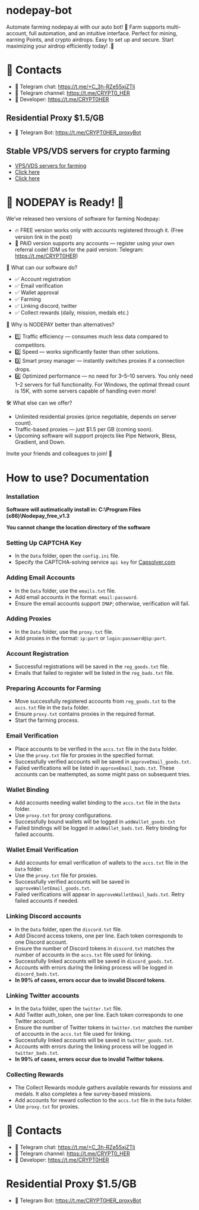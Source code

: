 # nodepay-bot
Automate farming nodepay.ai with our auto bot! 🚀 Farm supports multi-account, full automation, and an intuitive interface. Perfect for mining, earning Points, and crypto airdrops. Easy to set up and secure. Start maximizing your airdrop efficiently today! .🌱

# 🔗 Contacts
- 📩 Telegram chat: https://t.me/+C_3h-RZe55xjZTli
- 📩 Telegram channel: https://t.me/CRYPT0_HER
- 📩 Developer: https://t.me/CRYPT0HER

## Residential Proxy $1.5/GB
- 📩 Telegram Bot: https://t.me/CRYPT0HER_proxyBot

## Stable VPS/VDS servers for crypto farming
- [VPS/VDS servers for farming](https://powervps.net/?from=77161)
- [Click here](https://powervps.net/?from=77161)
- [Click here](https://powervps.net/?from=77161)

# 🎉 NODEPAY is Ready! 🎉

We’ve released two versions of software for farming Nodepay:


- 🔥 FREE version works only with accounts registered through it. (Free version link in the post)
- 💎 PAID version supports any accounts — register using your own referral code! (DM us for the paid version: Telegram: https://t.me/CRYPT0HER)

🚀 What can our software do?

- ✅ Account registration
- ✅ Email verification
- ✅ Wallet approval
- ✅ Farming
- ✅ Linking discord, twitter
- ✅ Collect rewards (daily, mission, medals etc.)


💪 Why is NODEPAY better than alternatives?
- 1️⃣ Traffic efficiency — consumes much less data compared to competitors.
- 2️⃣ Speed — works significantly faster than other solutions.
- 3️⃣ Smart proxy manager — instantly switches proxies if a connection drops.
- 4️⃣ Optimized performance — no need for 3–5–10 servers. You only need 1–2 servers for full functionality. For Windows, the optimal thread count is 15K, with some servers capable of handling even more!

🛠 What else can we offer?
- Unlimited residential proxies (price negotiable, depends on server count).
- Traffic-based proxies — just $1.5 per GB (coming soon).
- Upcoming software will support projects like Pipe Network, Bless, Gradient, and Down.

Invite your friends and colleagues to join! 🚀

# How to use? Documentation

### Installation

**Software will autimatically install in: C:\Program Files (x86)\Nodepay_free_v1.3**

**You cannot change the location directory of the software**

### Setting Up CAPTCHA Key
- In the `Data` folder, open the `config.ini` file.
- Specify the CAPTCHA-solving service `api key` for [Capsolver.com](https://dashboard.capsolver.com/passport/register?inviteCode=bx9MlmqkIjjb)
### Adding Email Accounts
- In the `Data` folder, use the `emails.txt` file.
- Add email accounts in the format: `email:password`.
- Ensure the email accounts support `IMAP`; otherwise, verification will fail.
### Adding Proxies
- In the `Data` folder, use the `proxy.txt` file.
- Add proxies in the format: `ip:port` or `login:password@ip:port`.
### Account Registration
- Successful registrations will be saved in the `reg_goods.txt` file.
- Emails that failed to register will be listed in the `reg_bads.txt` file.
### Preparing Accounts for Farming
- Move successfully registered accounts from `reg_goods.txt` to the `accs.txt` file in the `Data` folder.
- Ensure `proxy.txt` contains proxies in the required format.
- Start the farming process.
### Email Verification
- Place accounts to be verified in the `accs.txt` file in the `Data` folder.
- Use the `proxy.txt` file for proxies in the specified format.
- Successfully verified accounts will be saved in `approveEmail_goods.txt`.
- Failed verifications will be listed in `approveEmail_bads.txt`. These accounts can be reattempted, as some might pass on subsequent tries.
### Wallet Binding
- Add accounts needing wallet binding to the `accs.txt` file in the `Data` folder.
- Use `proxy.txt` for proxy configurations.
- Successfully bound wallets will be logged in `addWallet_goods.txt`
- Failed bindings will be logged in `addWallet_bads.txt`. Retry binding for failed accounts.
### Wallet Email Verification
- Add accounts for email verification of wallets to the `accs.txt` file in the `Data` folder.
- Use the `proxy.txt` file for proxies.
- Successfully verified accounts will be saved in `approveWalletEmail_goods.txt`.
- Failed verifications will appear in `approveWalletEmail_bads.txt`. Retry failed accounts if needed.

### Linking Discord accounts
- In the `Data` folder, open the `discord.txt` file.
- Add Discord access tokens, one per line. Each token corresponds to one Discord account.
- Ensure the number of Discord tokens in `discord.txt` matches the number of accounts in the `accs.txt` file used for linking.
- Successfully linked accounts will be saved in `discord_goods.txt`.
- Accounts with errors during the linking process will be logged in `discord_bads.txt`.
- **In 99% of cases, errors occur due to invalid Discord tokens**.

### Linking Twitter accounts
- In the `Data` folder, open the `twitter.txt` file.
- Add Twitter auth_token, one per line. Each token corresponds to one Twitter account.
- Ensure the number of Twitter tokens in `twitter.txt` matches the number of accounts in the `accs.txt` file used for linking.
- Successfully linked accounts will be saved in `twitter_goods.txt`.
- Accounts with errors during the linking process will be logged in `twitter_bads.txt`.
- **In 99% of cases, errors occur due to invalid Twitter tokens**.
 
### Collecting Rewards
- The Collect Rewards module gathers available rewards for missions and medals. It also completes a few survey-based missions.
- Add accounts for reward collection to the `accs.txt` file in the `Data` folder.
- Use `proxy.txt` for proxies.


# 🔗 Contacts
- 📩 Telegram chat: https://t.me/+C_3h-RZe55xjZTli
- 📩 Telegram channel: https://t.me/CRYPT0_HER
- 📩 Developer: https://t.me/CRYPT0HER

# Residential Proxy $1.5/GB
- 📩 Telegram Bot: https://t.me/CRYPT0HER_proxyBot
